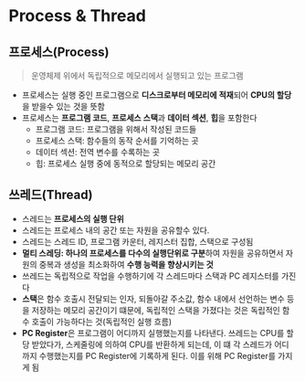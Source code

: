 # Process & Thread

## 프로세스(Process)

> 운영체제 위에서 독립적으로 메모리에서 실행되고 있는 프로그램

- 프로세스는 실행 중인 프로그램으로 **디스크로부터 메모리에 적재**되어 **CPU의 할당**을 받을수 있는 것을 뜻함
- 프로세스는 **프로그램 코드**, **프로세스 스택**과 **데이터 섹션**, **힙**을 포함한다
  - 프로그램 코드: 프로그램을 위해서 작성된 코드들
  - 프로세스 스택: 함수들의 동작 순서를 기억하는 곳
  - 데이터 섹션: 전역 변수를 수록하는 곳
  - 힙: 프로세스 실행 중에 동적으로 할당되는 메모리 공간

## 쓰레드(Thread)

- 스레드는 **프로세스의 실행 단위**
- 스레드는 프로세스 내의 공간 또는 자원을 공유할수 있다.
- 스레드는 스레드 ID, 프로그램 카운터, 레지스터 집합, 스택으로 구성됨
- **멀티 스레딩: 하나의 프로세스를 다수의 실행단위로 구분**하여 자원을 공유하면서 자원의 중복과 생성을 최소화하여 **수행 능력을 향상시키는 것**
- 쓰레드는 독립적으로 작업을 수행하기에 각 스레드마다 스택과 PC 레지스터를 가진다
- **스택**은 함수 호출시 전달되는 인자, 되돌아갈 주소값, 함수 내에서 선언하는 변수 등을 저장하는 메모리 공간이기 떄문에, 독립적인 스택을 가졌다는 것은 독립적인 함수 호출이 가능하다는 것(독립적인 실행 흐름)
- **PC Register**은 프로그램이 어디까지 실행했는지를 나타낸다. 쓰레드는 CPU를 할당 받았다가, 스케줄링에 의하여 CPU를 반환하게 되는데, 이 떄 각 스레드가 어디까지 수행했는지를 PC Register에 기록하게 된다. 이를 위해 PC Register를 가지게 됨
